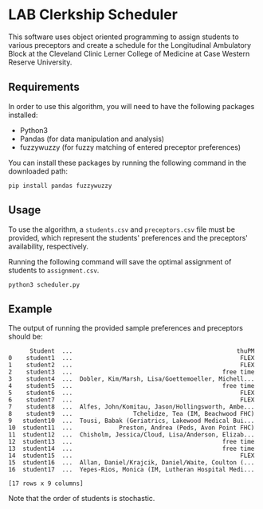 # LAB Clerkship Scheduler

This software uses object oriented programming to assign students to various preceptors and create a schedule for the Longitudinal Ambulatory Block at the Cleveland Clinic Lerner College of Medicine at Case Western Reserve University.

## Requirements

In order to use this algorithm, you will need to have the following packages installed:

* Python3 
* Pandas (for data manipulation and analysis)
* fuzzywuzzy (for fuzzy matching of entered preceptor preferences)

You can install these packages by running the following command in the downloaded path:
```
pip install pandas fuzzywuzzy
```

## Usage

To use the algorithm, a `students.csv` and `preceptors.csv` file must be provided, which represent the students' preferences and the preceptors' availability, respectively. 

Running the following command will save the optimal assignment of students to `assignment.csv`.

```
python3 scheduler.py
```

## Example

The output of running the provided sample preferences and preceptors should be:
```
      Student  ...                                              thuPM
0    student1  ...                                               FLEX
1    student2  ...                                               FLEX
2    student3  ...                                          free time
3    student4  ...  Dobler, Kim/Marsh, Lisa/Goettemoeller, Michell...
4    student5  ...                                          free time
5    student6  ...                                               FLEX
6    student7  ...                                               FLEX
7    student8  ...  Alfes, John/Komitau, Jason/Hollingsworth, Ambe...
8    student9  ...                 Tchelidze, Tea (IM, Beachwood FHC)
9   student10  ...  Tousi, Babak (Geriatrics, Lakewood Medical Bui...
10  student11  ...             Preston, Andrea (Peds, Avon Point FHC)
11  student12  ...  Chisholm, Jessica/Cloud, Lisa/Anderson, Elizab...
12  student13  ...                                          free time
13  student14  ...                                          free time
14  student15  ...                                               FLEX
15  student16  ...  Allan, Daniel/Krajcik, Daniel/Waite, Coulton (...
16  student17  ...  Yepes-Rios, Monica (IM, Lutheran Hospital Medi...

[17 rows x 9 columns]
```
Note that the order of students is stochastic. 